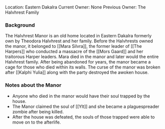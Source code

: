 Location: Eastern Dakalra
Current Owner: None
Previous Owner: The Halvhrest Family

### Background
The Halvhrest Manor is an old home located in Eastern Dakalra formerly own by Theodora Halvhrest and her family. Before the Halvhrests owned the manor, it belonged to [[Mara Silvra]], the former leader of [[The Harpers]] who conducted a massacre of the [[Mors Gaard]] and her traitorous Harper leaders. Mara died in the manor and later would the entire Halvhrest family. After being abandoned for years, the manor became a cage for those who died within its walls. The curse of the manor was broken after [[Kalphi Yulia]] along with the party destroyed the awoken house.

### Notes about the Manor
- Anyone who died in the manor would have their soul trapped by the house.
- The Manor claimed the soul of [[Ylt]] and she became a plaguespreader zombie after being killed.
- After the house was defeated, the souls of those trapped were able to move on to the afterlife.